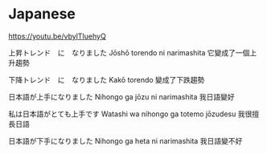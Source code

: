 # Japanese
https://youtu.be/vbylTIuehyQ

上昇トレンド　に　なりました
Jōshō torendo ni narimashita
它變成了一個上升趨勢

下降トレンド　に　なりました
Kakō torendo
變成了下跌趨勢

日本語が上手になりました
Nihongo ga jōzu ni narimashita
我日語變好

私は日本語がとても上手です
Watashi wa nihongo ga totemo jōzudesu
我很擅長日語

日本語が下手になりました
Nihongo ga heta ni narimashita
我日語變不好
